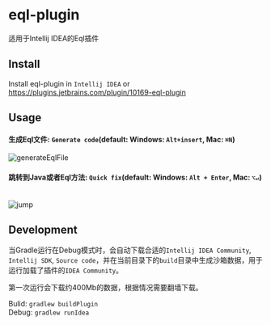 eql-plugin
===========
适用于Intellij IDEA的Eql插件

## Install
Install eql-plugin in `Intellij IDEA` or https://plugins.jetbrains.com/plugin/10169-eql-plugin

## Usage
#### 生成Eql文件: `Generate code`(default: Windows: `Alt+insert`, Mac: `⌘N`)
![generateEqlFile](https://user-images.githubusercontent.com/9838749/32939543-c9b611f4-cbba-11e7-9254-6166ac47c3ae.gif)

#### 跳转到Java或者Eql方法: `Quick fix`(default: Windows: `Alt + Enter`, Mac: `⌥↵`)  
![jump](https://user-images.githubusercontent.com/9838749/33000817-41a6e2d4-cde5-11e7-9c42-c436042d7bf9.gif)

## Development
当Gradle运行在Debug模式时，会自动下载合适的`Intellij IDEA Community`, `Intellij SDK`, `Source code`，并在当前目录下的`build`目录中生成沙箱数据，用于运行加载了插件的`IDEA Community`。  

第一次运行会下载约400Mb的数据，根据情况需要翻墙下载。

Bulid: `gradlew buildPlugin`  
Debug: `gradlew runIdea`
